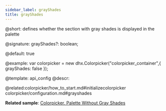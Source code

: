 ```yaml
---
sidebar_label: grayShades
title: grayShades
---          
```


@short: defines whether the section with gray shades is displayed in the palette

@signature: grayShades?: boolean;

@default: true

@example: 
var colorpicker = new dhx.Colorpicker("colorpicker_container",{
	grayShades: false
});

@template:	api_config
@descr: 

@related:colorpicker/how_to_start.md#initializecolorpicker
colorpicker/configuration.md#grayshades

**Related sample**: [Colorpicker. Palette Without Gray Shades](https://snippet.dhtmlx.com/b44fp8q2)